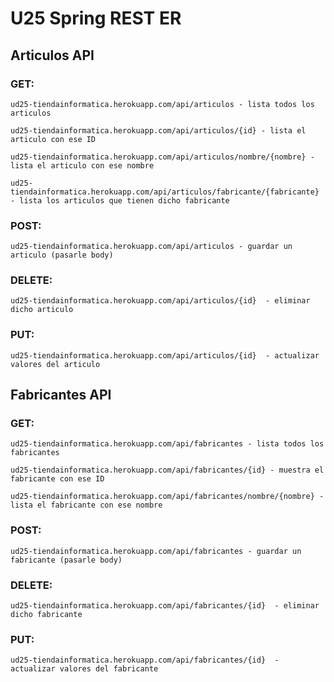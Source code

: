 # U25 Spring REST ER

## Articulos API

### GET: 
```
ud25-tiendainformatica.herokuapp.com/api/articulos - lista todos los articulos

ud25-tiendainformatica.herokuapp.com/api/articulos/{id} - lista el articulo con ese ID

ud25-tiendainformatica.herokuapp.com/api/articulos/nombre/{nombre} - lista el articulo con ese nombre

ud25-tiendainformatica.herokuapp.com/api/articulos/fabricante/{fabricante} - lista los articulos que tienen dicho fabricante
```

### POST:
```
ud25-tiendainformatica.herokuapp.com/api/articulos - guardar un articulo (pasarle body)
```

### DELETE:
```
ud25-tiendainformatica.herokuapp.com/api/articulos/{id}  - eliminar dicho articulo
```

### PUT: 
```
ud25-tiendainformatica.herokuapp.com/api/articulos/{id}  - actualizar valores del articulo
```



## Fabricantes API


### GET: 
```
ud25-tiendainformatica.herokuapp.com/api/fabricantes - lista todos los fabricantes

ud25-tiendainformatica.herokuapp.com/api/fabricantes/{id} - muestra el fabricante con ese ID

ud25-tiendainformatica.herokuapp.com/api/fabricantes/nombre/{nombre} - lista el fabricante con ese nombre
```

### POST:
```
ud25-tiendainformatica.herokuapp.com/api/fabricantes - guardar un fabricante (pasarle body)
```

### DELETE:
```
ud25-tiendainformatica.herokuapp.com/api/fabricantes/{id}  - eliminar dicho fabricante
```

### PUT: 
```
ud25-tiendainformatica.herokuapp.com/api/fabricantes/{id}  - actualizar valores del fabricante
```
